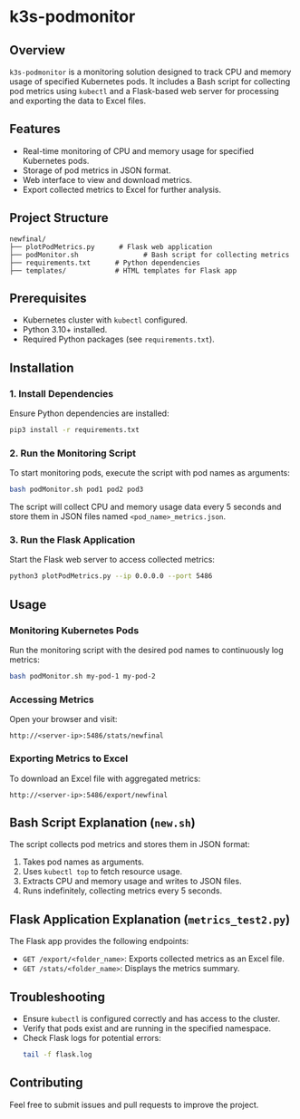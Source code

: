 # k3s-podmonitor

## Overview
`k3s-podmonitor` is a monitoring solution designed to track CPU and memory usage of specified Kubernetes pods. It includes a Bash script for collecting pod metrics using `kubectl` and a Flask-based web server for processing and exporting the data to Excel files.

## Features
- Real-time monitoring of CPU and memory usage for specified Kubernetes pods.
- Storage of pod metrics in JSON format.
- Web interface to view and download metrics.
- Export collected metrics to Excel for further analysis.

## Project Structure
```
newfinal/
├── plotPodMetrics.py      # Flask web application
├── podMonitor.sh                # Bash script for collecting metrics
├── requirements.txt      # Python dependencies
├── templates/            # HTML templates for Flask app
```

## Prerequisites
- Kubernetes cluster with `kubectl` configured.
- Python 3.10+ installed.
- Required Python packages (see `requirements.txt`).

## Installation

### 1. Install Dependencies
Ensure Python dependencies are installed:
```bash
pip3 install -r requirements.txt
```

### 2. Run the Monitoring Script
To start monitoring pods, execute the script with pod names as arguments:
```bash
bash podMonitor.sh pod1 pod2 pod3
```
The script will collect CPU and memory usage data every 5 seconds and store them in JSON files named `<pod_name>_metrics.json`.

### 3. Run the Flask Application
Start the Flask web server to access collected metrics:
```bash
python3 plotPodMetrics.py --ip 0.0.0.0 --port 5486
```

## Usage

### Monitoring Kubernetes Pods
Run the monitoring script with the desired pod names to continuously log metrics:
```bash
bash podMonitor.sh my-pod-1 my-pod-2
```

### Accessing Metrics
Open your browser and visit:
```
http://<server-ip>:5486/stats/newfinal
```

### Exporting Metrics to Excel
To download an Excel file with aggregated metrics:
```
http://<server-ip>:5486/export/newfinal
```

## Bash Script Explanation (`new.sh`)
The script collects pod metrics and stores them in JSON format:
1. Takes pod names as arguments.
2. Uses `kubectl top` to fetch resource usage.
3. Extracts CPU and memory usage and writes to JSON files.
4. Runs indefinitely, collecting metrics every 5 seconds.

## Flask Application Explanation (`metrics_test2.py`)
The Flask app provides the following endpoints:

- `GET /export/<folder_name>`: Exports collected metrics as an Excel file.
- `GET /stats/<folder_name>`: Displays the metrics summary.

## Troubleshooting
- Ensure `kubectl` is configured correctly and has access to the cluster.
- Verify that pods exist and are running in the specified namespace.
- Check Flask logs for potential errors:
  ```bash
  tail -f flask.log
  ```

## Contributing
Feel free to submit issues and pull requests to improve the project.
